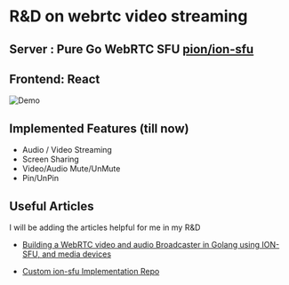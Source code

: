 # R&D on webrtc video streaming  
## Server : Pure Go WebRTC SFU [pion/ion-sfu](https://github.com/pion/ion-sfu)
## Frontend: React



![Demo](./demo.gif)


## Implemented Features (till now)

* Audio / Video Streaming
* Screen Sharing
* Video/Audio Mute/UnMute
* Pin/UnPin
## Useful Articles

I will be adding the articles helpful for me in my R&D 

* [Building a WebRTC video and audio Broadcaster in Golang using ION-SFU, and media devices](https://gabrieltanner.org/blog/broadcasting-ion-sfu)

* [Custom ion-sfu Implementation Repo](https://github.com/dipeshdulal/custom-ion-sfu)
